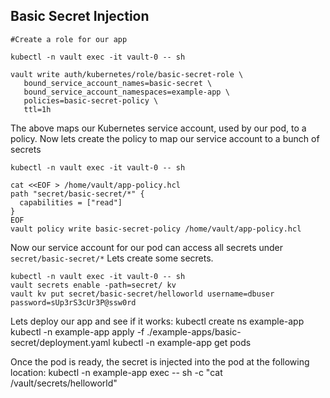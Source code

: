 ## Basic Secret Injection
    #Create a role for our app

    kubectl -n vault exec -it vault-0 -- sh 

    vault write auth/kubernetes/role/basic-secret-role \
       bound_service_account_names=basic-secret \
       bound_service_account_namespaces=example-app \
       policies=basic-secret-policy \
       ttl=1h

The above maps our Kubernetes service account, used by our pod, to a policy. Now lets create the policy to map our service account to a bunch of secrets

    kubectl -n vault exec -it vault-0 -- sh 

    cat <<EOF > /home/vault/app-policy.hcl
    path "secret/basic-secret/*" {
      capabilities = ["read"]
    }
    EOF
    vault policy write basic-secret-policy /home/vault/app-policy.hcl

Now our service account for our pod can access all secrets under `secret/basic-secret/*` Lets create some secrets.

    kubectl -n vault exec -it vault-0 -- sh 
    vault secrets enable -path=secret/ kv
    vault kv put secret/basic-secret/helloworld username=dbuser password=sUp3rS3cUr3P@ssw0rd

Lets deploy our app and see if it works:
    kubectl create ns example-app
    kubectl -n example-app apply -f ./example-apps/basic-secret/deployment.yaml
    kubectl -n example-app get pods

Once the pod is ready, the secret is injected into the pod at the following location:
    kubectl -n example-app exec <pod-name> -- sh -c "cat /vault/secrets/helloworld"